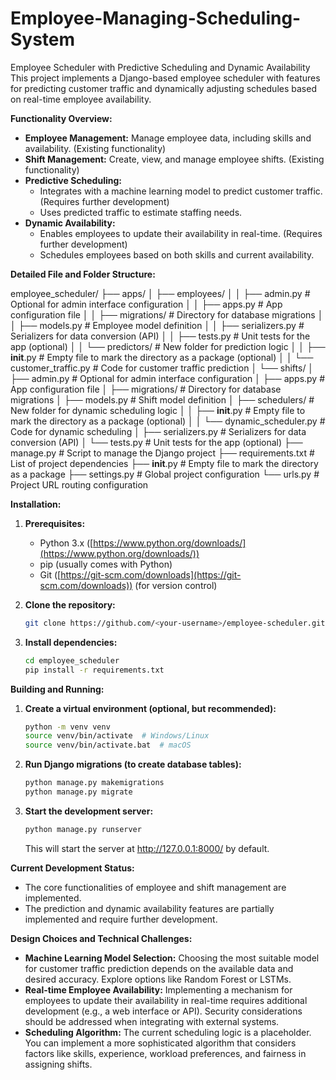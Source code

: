 # Employee-Managing-Scheduling-System
Employee Scheduler with Predictive Scheduling and Dynamic Availability This project implements a Django-based employee scheduler with features for predicting customer traffic and dynamically adjusting schedules based on real-time employee availability.

**Functionality Overview:**

* **Employee Management:** Manage employee data, including skills and availability. (Existing functionality)
* **Shift Management:** Create, view, and manage employee shifts. (Existing functionality)
* **Predictive Scheduling:**
    * Integrates with a machine learning model to predict customer traffic. (Requires further development)
    * Uses predicted traffic to estimate staffing needs.
* **Dynamic Availability:**
    * Enables employees to update their availability in real-time. (Requires further development)
    * Schedules employees based on both skills and current availability.

**Detailed File and Folder Structure:**

employee_scheduler/
├── apps/
│   ├── employees/
│   │   ├── admin.py  # Optional for admin interface configuration
│   │   ├── apps.py  # App configuration file
│   │   ├── migrations/  # Directory for database migrations
│   │   ├── models.py  # Employee model definition
│   │   ├── serializers.py  # Serializers for data conversion (API)
│   │   ├── tests.py  # Unit tests for the app (optional)
│   │   └── predictors/  # New folder for prediction logic
│   │       ├── __init__.py  # Empty file to mark the directory as a package (optional)
│   │       └── customer_traffic.py  # Code for customer traffic prediction
│   └── shifts/
│       ├── admin.py  # Optional for admin interface configuration
│       ├── apps.py  # App configuration file
│       ├── migrations/  # Directory for database migrations
│       ├── models.py  # Shift model definition
│       ├── schedulers/  # New folder for dynamic scheduling logic
│       │   ├── __init__.py  # Empty file to mark the directory as a package (optional)
│       │   └── dynamic_scheduler.py  # Code for dynamic scheduling
│       ├── serializers.py  # Serializers for data conversion (API)
│       └── tests.py  # Unit tests for the app (optional)
├── manage.py  # Script to manage the Django project
├── requirements.txt  # List of project dependencies
├── __init__.py  # Empty file to mark the directory as a package
├── settings.py  # Global project configuration
└── urls.py  # Project URL routing configuration

**Installation:**

1. **Prerequisites:**
    * Python 3.x ([https://www.python.org/downloads/](https://www.python.org/downloads/))
    * pip (usually comes with Python)
    * Git ([https://git-scm.com/downloads](https://git-scm.com/downloads)) (for version control)
2. **Clone the repository:**

   ```bash
   git clone https://github.com/<your-username>/employee-scheduler.git
   ```

3. **Install dependencies:**

   ```bash
   cd employee_scheduler
   pip install -r requirements.txt
   ```

**Building and Running:**

1. **Create a virtual environment (optional, but recommended):**

   ```bash
   python -m venv venv
   source venv/bin/activate  # Windows/Linux
   source venv/bin/activate.bat  # macOS
   ```

2. **Run Django migrations (to create database tables):**

   ```bash
   python manage.py makemigrations
   python manage.py migrate
   ```

3. **Start the development server:**

   ```bash
   python manage.py runserver
   ```

   This will start the server at http://127.0.0.1:8000/ by default.

**Current Development Status:**

* The core functionalities of employee and shift management are implemented.
* The prediction and dynamic availability features are partially implemented and require further development.  

**Design Choices and Technical Challenges:**

* **Machine Learning Model Selection:** Choosing the most suitable model for customer traffic prediction depends on the available data and desired accuracy. Explore options like Random Forest or LSTMs.
* **Real-time Employee Availability:** Implementing a mechanism for employees to update their availability in real-time requires additional development (e.g., a web interface or API). Security considerations should be addressed when integrating with external systems.
* **Scheduling Algorithm:** The current scheduling logic is a placeholder. You can implement a more sophisticated algorithm that considers factors like skills, experience, workload preferences, and fairness in assigning shifts.



